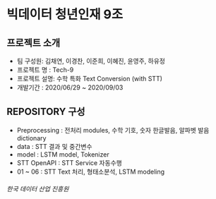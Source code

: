# 빅데이터 청년인재 9조 

## 프로젝트 소개
* 팀 구성원: 김채연, 이경찬, 이준희, 이혜진, 윤영주, 하유정
* 프로젝트 명 : Tech-9
* 프로젝트 설명: 수학 특화 Text Conversion (with STT)
* 개발기간 : 2020/06/29 ~ 2020/09/03

## REPOSITORY 구성
* Preprocessing : 전처리 modules, 수학 기호, 숫자 한글발음, 알파벳 발음 dictionary
* data : STT 결과 및 중간변수
* model : LSTM model, Tokenizer
* STT OpenAPI : STT Service 자동수행
* 01 ~ 06 : STT Text 처리, 형태소분석, LSTM modeling

###### 한국 데이터 산업 진흥원
